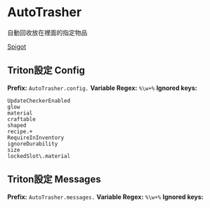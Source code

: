 # AutoTrasher

自動回收放在裡面的指定物品

[Spigot](https://www.spigotmc.org/resources/auto-trasher-keep-your-inventory-clean-1-8-1-16.46037/)

## Triton設定 Config

**Prefix:** `AutoTrasher.config.`
**Variable Regex:** `%\w+%`
**Ignored keys:**

```
UpdateCheckerEnabled
glow
material
craftable
shaped
recipe.+
RequireInInventory
ignoreDurability
size
lockedSlot\.material
```

## Triton設定 Messages

**Prefix:** `AutoTrasher.messages.`
**Variable Regex:** `%\w+%`
**Ignored keys:**

```

```
